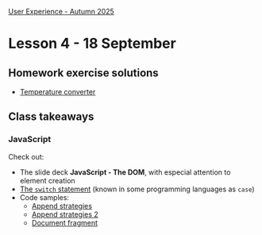 [User Experience - Autumn 2025](https://github.com/arturomorarioja-kea/WD_UX_E25/blob/main/README.md)

# Lesson 4 - 18 September

## Homework exercise solutions
- [Temperature converter](https://github.com/arturomorarioja/kea_js_temperature_converter_solution)

[-> info about switch case]: #

## Class takeaways
### JavaScript
Check out:
- The slide deck **JavaScript - The DOM**, with especial attention to element creation
- [The `switch` statement](https://www.w3schools.com/js/js_switch.asp) (known in some programming languages as `case`)
- Code samples:
  - [Append strategies](https://github.com/arturomorarioja/js_append_strategies)
  - [Append strategies 2](https://github.com/arturomorarioja/js_append_strategies_v2)
  - [Document fragment](https://codepen.io/arturomorarioja/pen/QwLaVMj)

[-> In-class exercise: Project Gutenberg]: #

[-> Navigation and wayfinding + in-class exercise]: #

[-> Food repo. Iterate + responsive]: #
[-> slides Responsive Web Design: breakpoints, media queries, mobile first]: #
[  -> auto margins + contact flex + <a> styling]: #

[## Homework]: #
[1MA: TMDB]: #
